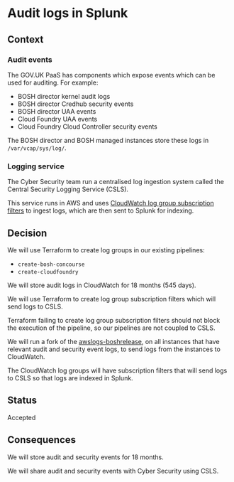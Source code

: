 # Audit logs in Splunk

## Context

### Audit events

The GOV.UK PaaS has components which expose events which can be used for
auditing. For example:

- BOSH director kernel audit logs
- BOSH director Credhub security events
- BOSH director UAA events
- Cloud Foundry UAA events
- Cloud Foundry Cloud Controller security events

The BOSH director and BOSH managed instances store these logs in
`/var/vcap/sys/log/`.

### Logging service

The Cyber Security team run a centralised log ingestion system called the
Central Security Logging Service (CSLS).

This service runs in AWS and uses [CloudWatch log group subscription
filters](https://docs.aws.amazon.com/AmazonCloudWatch/latest/logs/SubscriptionFilters.html)
to ingest logs, which are then sent to Splunk for indexing.

## Decision

We will use Terraform to create log groups in our existing pipelines:

- `create-bosh-concourse`
- `create-cloudfoundry`

We will store audit logs in CloudWatch for 18 months (545 days).

We will use Terraform to create log group subscription filters which will send
logs to CSLS.

Terraform failing to create log group subscription filters should not block the
execution of the pipeline, so our pipelines are not coupled to CSLS.

We will run a fork of the
[awslogs-boshrelease](https://github.com/alphagov/paas-awslogs-boshrelease),
on all instances that have relevant audit and security event logs, to send logs
from the instances to CloudWatch.

The CloudWatch log groups will have subscription filters that will send logs
to CSLS so that logs are indexed in Splunk.

## Status
Accepted

## Consequences

We will store audit and security events for 18 months.

We will share audit and security events with Cyber Security using CSLS.
